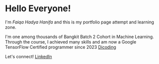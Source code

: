 # Hello Everyone!
I'm *Faiqa Hadya Hanifa* and this is my portfolio page attempt and learning zone.  

I'm one among thousands of Bangkit Batch 2 Cohort in Machine Learning.  
Through the course, I achieved many skills and am now a Google TensorFlow Certified programmer since 2023 [Dicoding](https://www.dicoding.com/dicodingassets/coursecertificate/c2ac21c9fa52c1643416031029a9530ff7d2c8d4/view)  

Let's connect! [LinkedIn](https://www.linkedin.com/in/faiqa-hadya-hanifa-a04682288/)
